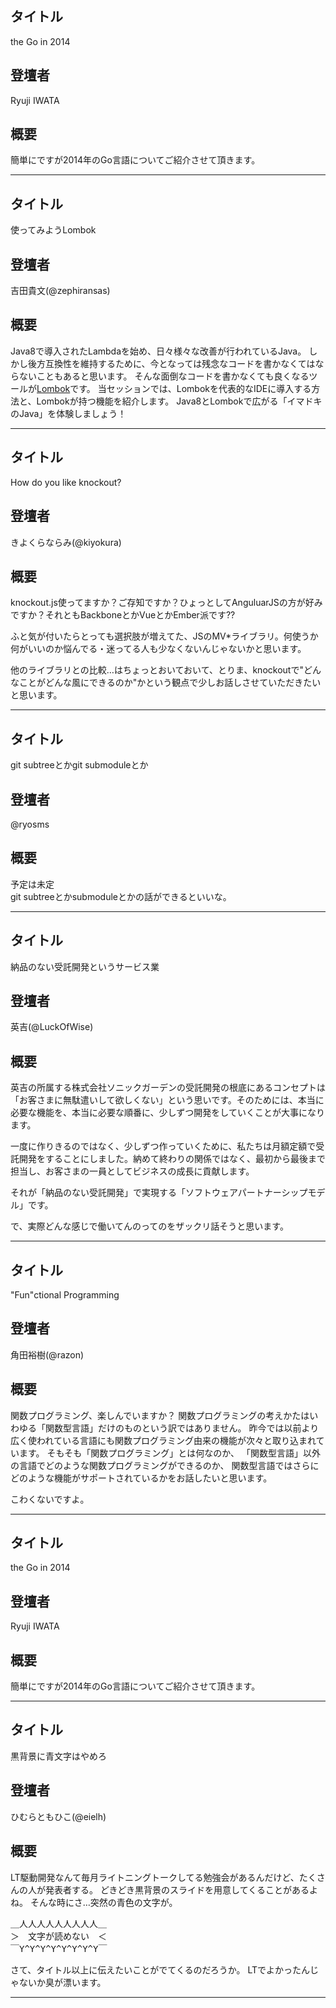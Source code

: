 ## タイトル
the Go in 2014
## 登壇者
Ryuji IWATA
## 概要
簡単にですが2014年のGo言語についてご紹介させて頂きます。
***

## タイトル
使ってみようLombok
## 登壇者
吉田貴文(@zephiransas)
## 概要
Java8で導入されたLambdaを始め、日々様々な改善が行われているJava。
しかし後方互換性を維持するために、今となっては残念なコードを書かなくてはならないこともあると思います。
そんな面倒なコードを書かなくても良くなるツールが[Lombok](http://projectlombok.org/)です。
当セッションでは、Lombokを代表的なIDEに導入する方法と、Lombokが持つ機能を紹介します。
Java8とLombokで広がる「イマドキのJava」を体験しましょう！
***

## タイトル
How do you like knockout?
## 登壇者
きよくらならみ(@kiyokura)
## 概要
knockout.js使ってますか？ご存知ですか？ひょっとしてAnguluarJSの方が好みですか？それともBackboneとかVueとかEmber派です??

ふと気が付いたらとっても選択肢が増えてた、JSのMV*ライブラリ。何使うか何がいいのか悩んでる・迷ってる人も少なくないんじゃないかと思います。

他のライブラリとの比較…はちょっとおいておいて、とりま、knockoutで"どんなことがどんな風にできるのか"かという観点で少しお話しさせていただきたいと思います。
***

## タイトル
git subtreeとかgit submoduleとか
## 登壇者
@ryosms
## 概要
予定は未定  
git subtreeとかsubmoduleとかの話ができるといいな。
***

## タイトル
納品のない受託開発というサービス業
## 登壇者
英吉(@LuckOfWise)
## 概要
英吉の所属する株式会社ソニックガーデンの受託開発の根底にあるコンセプトは「お客さまに無駄遣いして欲しくない」という思いです。そのためには、本当に必要な機能を、本当に必要な順番に、少しずつ開発をしていくことが大事になります。

一度に作りきるのではなく、少しずつ作っていくために、私たちは月額定額で受託開発をすることにしました。納めて終わりの関係ではなく、最初から最後まで担当し、お客さまの一員としてビジネスの成長に貢献します。

それが「納品のない受託開発」で実現する「ソフトウェアパートナーシップモデル」です。

で、実際どんな感じで働いてんのってのをザックリ話そうと思います。
***

## タイトル
"Fun"ctional Programming
## 登壇者
角田裕樹(@razon)
## 概要
関数プログラミング、楽しんでいますか？
関数プログラミングの考えかたはいわゆる「関数型言語」だけのものという訳ではありません。
昨今では以前より広く使われている言語にも関数プログラミング由来の機能が次々と取り込まれています。
そもそも「関数プログラミング」とは何なのか、
「関数型言語」以外の言語でどのような関数プログラミングができるのか、
関数型言語ではさらにどのような機能がサポートされているかをお話したいと思います。

こわくないですよ。
***

## タイトル
the Go in 2014
## 登壇者
Ryuji IWATA
## 概要
簡単にですが2014年のGo言語についてご紹介させて頂きます。
***

## タイトル
黒背景に青文字はやめろ
## 登壇者
ひむらともひこ(@eielh)
## 概要
LT駆動開発なんて毎月ライトニングトークしてる勉強会があるんだけど、たくさんの人が発表者する。
どきどき黒背景のスライドを用意してくることがあるよね。
そんな時にさ…突然の青色の文字が。

<pre>＿人人人人人人人人人＿
＞　文字が読めない　＜
￣Y^Y^Y^Y^Y^Y^Y^Y￣</pre>

さて、タイトル以上に伝えたいことがでてくるのだろうか。
LTでよかったんじゃないか臭が漂います。
***
